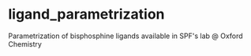 # ligand_parametrization
Parametrization of bisphosphine ligands available in SPF's lab @ Oxford Chemistry
